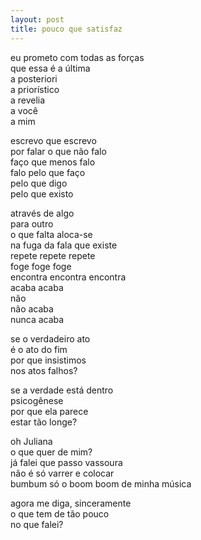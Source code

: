 ```yaml
---
layout: post
title: pouco que satisfaz
---
```


eu prometo com todas as forças  
que essa é a última  
a posteriori  
a priorístico  
a revelia  
a você  
a mim

escrevo que escrevo  
por falar o que não falo  
faço que menos falo  
falo pelo que faço  
pelo que digo  
pelo que existo

através de algo  
para outro  
o que falta aloca-se  
na fuga da fala que existe  
repete repete repete  
foge foge foge  
encontra encontra encontra  
acaba acaba  
não  
não acaba  
nunca acaba

se o verdadeiro ato  
é o ato do fim  
por que insistimos  
nos atos falhos?

se a verdade está dentro  
psicogênese  
por que ela parece  
estar tão longe?

oh Juliana  
o que quer de mim?  
já falei que passo vassoura  
não é só varrer e colocar  
bumbum só o boom boom de minha música

agora me diga, sinceramente  
o que tem de tão pouco  
no que falei?
